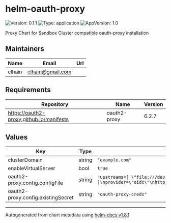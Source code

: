 # helm-oauth-proxy

![Version: 0.1.1](https://img.shields.io/badge/Version-0.1.1-informational?style=flat-square) ![Type: application](https://img.shields.io/badge/Type-application-informational?style=flat-square) ![AppVersion: 1.0](https://img.shields.io/badge/AppVersion-1.0-informational?style=flat-square)

Proxy Chart for Sandbox Cluster compatible oauth-proxy installation

## Maintainers

| Name | Email | Url |
| ---- | ------ | --- |
| clhain | <clhain@gmail.com> |  |

## Requirements

| Repository | Name | Version |
|------------|------|---------|
| https://oauth2-proxy.github.io/manifests | oauth2-proxy | 6.2.7 |

## Values

| Key | Type | Default | Description |
|-----|------|---------|-------------|
| clusterDomain | string | `"example.com"` |  |
| enableVirtualServer | bool | `true` |  |
| oauth2-proxy.config.configFile | string | `"upstreams=[ \"file:///dev/null\" ]\nprovider=\"oidc\"\nhttp_address=\"0.0.0.0:4180\"\nset_xauthrequest=true\ncookie_secure=true\nskip_jwt_bearer_tokens=true\npass_access_token=true\npass_authorization_header=true\npass_user_headers=true\nset_authorization_header=true"` |  |
| oauth2-proxy.config.existingSecret | string | `"oauth-proxy-creds"` |  |

----------------------------------------------
Autogenerated from chart metadata using [helm-docs v1.8.1](https://github.com/norwoodj/helm-docs/releases/v1.8.1)
